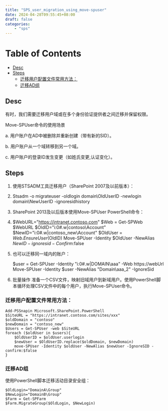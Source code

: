```yaml
---
title: "SPS_user_migration_using_move-spuser"
date: 2024-04-28T09:55:45+08:00
draft: false
categories:
    - "sps"
---
```

# Table of Contents
- [Desc](#desc)
- [Steps](#steps)
  - [迁移用户配置文件常用方法：](#迁移用户配置文件常用方法)
  - [迁移AD组](#迁移ad组)

## Desc
有时，我们需要迁移用户域或在多个身份验证提供者之间迁移并保留权限。

Move-SPUser命令的使用场景

a. 用户账户在AD中被删除并重新创建（带有新的SID）。

b. 用户账户从一个域转移到另一个域。

c. 用户账户的登录ID发生变更（如姓氏变更,认证变化）。

## Steps
1. 使用STSADM工具迁移用户（SharePoint 2007及以前版本）：
2. 
    Stsadm -o migrateuser -oldlogin domain\OldUserID -newlogin domain\NewUserID -ignoresidhistory
3. SharePoint 2013及以后版本使用Move-SPUser PowerShell命令：
4. 
    $WebURL="https://intranet.contoso.com"
    $Web = Get-SPWeb $WebURL
    $OldID="i:0#.w|contoso\Account"
    $NewID="i:0#.w|contoso_new\Account"
    $OldUser = $Web.EnsureUser($OldID)
    Move-SPUser -Identity $OldUser -NewAlias $NewID -ignoresid -Confirm:$false
5. 也可以迁移同一域内的账户：

    $user = Get-SPUser -Identity "i:0#.w|DOMAIN\aaa" -Web https://webUrl
    Move-SPUser -Identity $user -NewAlias "Domain\aaa_2" -IgnoreSid
6. 批量操作
准备一个CSV文件，映射旧域用户到新域用户。使用PowerShell脚本循环处理CSV文件中的每个用户，执行Move-SPUser命令。

### 迁移用户配置文件常用方法：

    Add-PSSnapin Microsoft.SharePoint.PowerShell
    $SiteURL = "https://intranet.contoso.com/sites/xxx"
    $oldDomain = "contoso"
    $newDomain = "contoso_new"
    $Users = Get-SPUser -web $SiteURL
    foreach ($oldUser in $users){
        $OldUserID = $oldUser.userlogin
        $newUser = $OldUserID.replace($oldDomain, $newDomain)
        move-SPUser -Identity $oldUser -NewAlias $newUser -IgnoreSID -confirm:$false
    }

### 迁移AD组
使用PowerShell脚本迁移活动目录安全组：

    $OldLogin="DomainA\Group"
    $NewLogin="DomainB\Group"
    $Farm = Get-SPFarm
    $Farm.MigrateGroup($OldLogin, $NewLogin)
